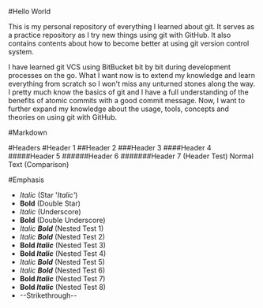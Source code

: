 #Hello World

This is my personal repository of everything I learned about git. It serves as a practice repository as I try new things using git with GitHub. It also contains contents about how to become better at using git version control system.

I have learned git VCS using BitBucket bit by bit during development processes on the go. What I want now is to extend my knowledge and learn everything from scratch so I won't miss any unturned stones along the way. I pretty much know the basics of git and I have a full understanding of the benefits of atomic commits with a good commit message. Now, I want to further expand my knowledge about the usage, tools, concepts and theories on using git with GitHub.

#Markdown

#Headers
#Header 1
##Header 2
###Header 3
####Header 4
#####Header 5
######Header 6
#######Header 7 (Header Test)
Normal Text (Comparison)

#Emphasis
* *Italic* (Star '*Italic'*)
* **Bold** (Double Star)
* _Italic_ (Underscore)
* __Bold__ (Double Underscore)
* *Italic __Bold__* (Nested Test 1)
* _Italic **Bold**_ (Nested Test 2)
* **Bold _Italic_** (Nested Test 3)
* __Bold *Italic*__ (Nested Test 4)
* *Italic **Bold*** (Nested Test 5)
* _Italic __Bold___ (Nested Test 6)
* **Bold *Italic*** (Nested Test 7)
* __Bold _Italic___ (Nested Test 8)
* --Strikethrough--
